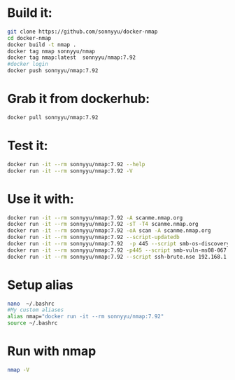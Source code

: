 # Build it:
```bash
git clone https://github.com/sonnyyu/docker-nmap
cd docker-nmap
docker build -t nmap .
docker tag nmap sonnyyu/nmap
docker tag nmap:latest  sonnyyu/nmap:7.92
#docker login
docker push sonnyyu/nmap:7.92
```
# Grab it from dockerhub:
```bash
docker pull sonnyyu/nmap:7.92
```
# Test it:
```bash
docker run -it --rm sonnyyu/nmap:7.92 --help
docker run -it --rm sonnyyu/nmap:7.92 -V
```
# Use it with:
```bash
docker run -it --rm sonnyyu/nmap:7.92 -A scanme.nmap.org
docker run -it --rm sonnyyu/nmap:7.92 -sT -T4 scanme.nmap.org
docker run -it --rm sonnyyu/nmap:7.92 -oA scan -A scanme.nmap.org
docker run -it --rm sonnyyu/nmap:7.92 --script-updatedb
docker run -it --rm sonnyyu/nmap:7.92  -p 445 --script smb-os-discovery  192.168.1.71
docker run -it --rm sonnyyu/nmap:7.92 -p445 --script smb-vuln-ms08-067 192.168.1.71
docker run -it --rm sonnyyu/nmap:7.92 --script ssh-brute.nse 192.168.1.204
```
# Setup alias
```bash
nano  ~/.bashrc
#My custom aliases
alias nmap="docker run -it --rm sonnyyu/nmap:7.92"
source ~/.bashrc 
```
# Run with nmap
```bash
nmap -V
```
